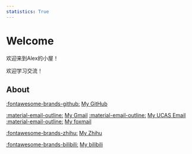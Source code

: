 ```yaml
---
statistics: True
---
```


# Welcome

欢迎来到Alex的小屋！

欢迎学习交流！

## About

[:fontawesome-brands-github:](https://github.com/AlexTYJ) [My GitHub](https://github.com/AlexTYJ)

[:material-email-outline:](mailto:alextuyujie@gmail.com) [My Gmail](mailto:alextuyujie@gmail.com)  [:material-email-outline:](mailto:tuyujie22@mails.ucas.ac.cn) [My UCAS Email](mailto:tuyujie22@mails.ucas.ac.cn)  [:material-email-outline:](mailto:alextuyujie@foxmail.com) [My foxmail](mailto:alextuyujie@foxmail.com)

[:fontawesome-brands-zhihu:](https://www.zhihu.com/people/alextyj) [My Zhihu](https://www.zhihu.com/people/alextyj)

[:fontawesome-brands-bilibili:](https://space.bilibili.com/400146621) [My bilibili](https://space.bilibili.com/400146621)

